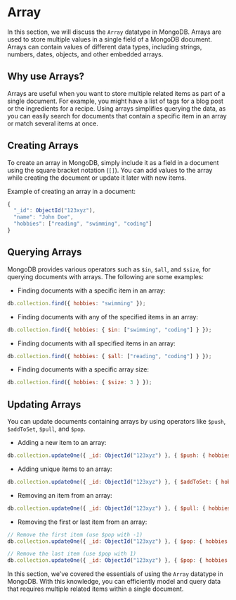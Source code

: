 # Array

In this section, we will discuss the `Array` datatype in MongoDB. Arrays are used to store multiple values in a single field of a MongoDB document. Arrays can contain values of different data types, including strings, numbers, dates, objects, and other embedded arrays.

## Why use Arrays?

Arrays are useful when you want to store multiple related items as part of a single document. For example, you might have a list of tags for a blog post or the ingredients for a recipe. Using arrays simplifies querying the data, as you can easily search for documents that contain a specific item in an array or match several items at once.

## Creating Arrays

To create an array in MongoDB, simply include it as a field in a document using the square bracket notation (`[]`). You can add values to the array while creating the document or update it later with new items.

Example of creating an array in a document:

```javascript
{
  "_id": ObjectId("123xyz"),
  "name": "John Doe",
  "hobbies": ["reading", "swimming", "coding"]
}
```

## Querying Arrays

MongoDB provides various operators such as `$in`, `$all`, and `$size`, for querying documents with arrays. The following are some examples:

- Finding documents with a specific item in an array:

```javascript
db.collection.find({ hobbies: "swimming" });
```

- Finding documents with any of the specified items in an array:

```javascript
db.collection.find({ hobbies: { $in: ["swimming", "coding"] } });
```

- Finding documents with all specified items in an array:

```javascript
db.collection.find({ hobbies: { $all: ["reading", "coding"] } });
```

- Finding documents with a specific array size:

```javascript
db.collection.find({ hobbies: { $size: 3 } });
```

## Updating Arrays

You can update documents containing arrays by using operators like `$push`, `$addToSet`, `$pull`, and `$pop`.

- Adding a new item to an array:

```javascript
db.collection.updateOne({ _id: ObjectId("123xyz") }, { $push: { hobbies: "painting" } });
```

- Adding unique items to an array:

```javascript
db.collection.updateOne({ _id: ObjectId("123xyz") }, { $addToSet: { hobbies: "painting" } });
```

- Removing an item from an array:

```javascript
db.collection.updateOne({ _id: ObjectId("123xyz") }, { $pull: { hobbies: "reading" } });
```

- Removing the first or last item from an array:

```javascript
// Remove the first item (use $pop with -1)
db.collection.updateOne({ _id: ObjectId("123xyz") }, { $pop: { hobbies: -1 } });

// Remove the last item (use $pop with 1)
db.collection.updateOne({ _id: ObjectId("123xyz") }, { $pop: { hobbies: 1 } });
```

In this section, we've covered the essentials of using the `Array` datatype in MongoDB. With this knowledge, you can efficiently model and query data that requires multiple related items within a single document.